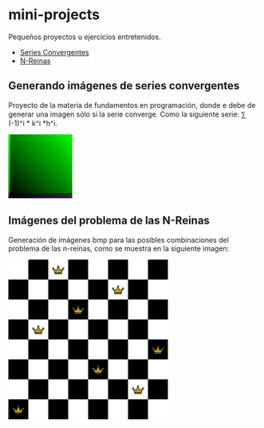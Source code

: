 # mini-projects
Pequeños proyectos u ejercicios entretenidos.
- [Series Convergentes](/imgSeries)
- [N-Reinas](/N-Queen (img))
## Generando imágenes de series convergentes
Proyecto de la materia de fundamentos en programación, donde e debe de generar una imagen sólo si la serie converge. 
Como la siguiente serie: ⅀ (-1)^i * k^i *h^i.


![alt text](https://github.com/V-ivan11/mini-projects/blob/2c2f85ef54dddbadb4b0adee467eb03ad8c09f74/imgSeries/serie3.bmp)
## Imágenes del problema de las N-Reinas
Generación de imágenes bmp para las posibles combinaciones del problema de las n-reinas, como se muestra en la siguiente imagen:


![alt text](https://github.com/V-ivan11/mini-projects/blob/2c2f85ef54dddbadb4b0adee467eb03ad8c09f74/N-Queen%20(img)/img/1.bmp)
